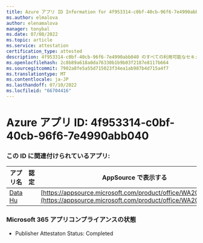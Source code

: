 ```yaml
---
title: Azure アプリ ID Information for 4f953314-c0bf-40cb-96f6-7e4990abb040
ms.author: elmalova
author: elenamalova
manager: tonybal
ms.date: 07/08/2022
ms.topic: article
ms.service: attestation
certification_type: attested
description: 4f953314-c0bf-40cb-96f6-7e4990abb040 のすべての利用可能なセキュリティとコンプライアンス情報。
ms.openlocfilehash: 2c8b89a618a0da76330b1b9b03f2187e8117b664
ms.sourcegitcommit: 7902a8fe5a55d715023f34ea1ab987b4d715a4f7
ms.translationtype: MT
ms.contentlocale: ja-JP
ms.lasthandoff: 07/10/2022
ms.locfileid: "66704416"
---
```

# <a name="azure-app-id-4f953314-c0bf-40cb-96f6-7e4990abb040"></a>Azure アプリ ID: 4f953314-c0bf-40cb-96f6-7e4990abb040


### <a name="apps-associated-with-this-id"></a>この ID に関連付けられているアプリ:
| **アプリ名** | **認定** | **AppSource で表示する** |
|--------------|---------------|-----------------------|
| [Data Hu](../forward/WA200004262.md) |  | [https://appsource.microsoft.com/product/office/WA200004262](https://appsource.microsoft.com/product/office/WA200004262) |

### <a name="microsoft-365-app-compliance-status"></a>Microsoft 365 アプリコンプライアンスの状態
- Publisher Attestaton Status: Completed
